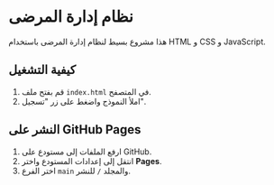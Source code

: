 # نظام إدارة المرضى

هذا مشروع بسيط لنظام إدارة المرضى باستخدام HTML و CSS و JavaScript.

## كيفية التشغيل

1. قم بفتح ملف `index.html` في المتصفح.
2. املأ النموذج واضغط على زر "تسجيل".

## النشر على GitHub Pages

1. ارفع الملفات إلى مستودع على GitHub.
2. انتقل إلى إعدادات المستودع واختر **Pages**.
3. اختر الفرع `main` والمجلد `/` للنشر.
